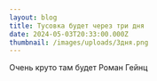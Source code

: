```yaml
---
layout: blog
title: Тусовка будет через три дня
date: 2024-05-03T20:33:00.000Z
thumbnail: /images/uploads/3дня.png
---
```

Очень круто там будет Роман Гейнц
